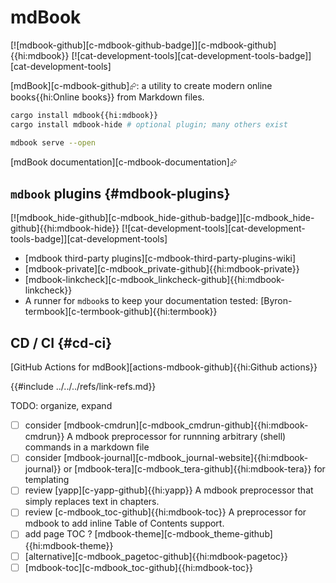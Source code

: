 # mdBook

[![mdbook-github][c-mdbook-github-badge]][c-mdbook-github]{{hi:mdbook}}  [![cat-development-tools][cat-development-tools-badge]][cat-development-tools]

[mdBook][c-mdbook-github]⮳: a utility to create modern online books{{hi:Online books}} from Markdown files.

```bash
cargo install mdbook{{hi:mdbook}}
cargo install mdbook-hide # optional plugin; many others exist
```

```bash
mdbook serve --open
```

[mdBook documentation][c-mdbook-documentation]⮳

## `mdbook` plugins {#mdbook-plugins}

[![mdbook_hide-github][c-mdbook_hide-github-badge]][c-mdbook_hide-github]{{hi:mdbook-hide}}  [![cat-development-tools][cat-development-tools-badge]][cat-development-tools]

- [mdbook third-party plugins][c-mdbook-third-party-plugins-wiki]
- [mdbook-private][c-mdbook_private-github]{{hi:mdbook-private}}
- [mdbook-linkcheck][c-mdbook_linkcheck-github]{{hi:mdbook-linkcheck}}
- A runner for `mdbook`s to keep your documentation tested: [Byron-termbook][c-termbook-github]{{hi:termbook}}

## CD / CI {#cd-ci}

[GitHub Actions for mdBook][actions-mdbook-github]{{hi:Github actions}}

{{#include ../../../refs/link-refs.md}}

<div class="hidden">
TODO: organize, expand

- [ ] consider [mdbook-cmdrun][c-mdbook_cmdrun-github]{{hi:mdbook-cmdrun}} A mdbook preprocessor for runnning arbitrary (shell) commands in a markdown file
- [ ] consider [mdbook-journal][c-mdbook_journal-website]{{hi:mdbook-journal}} or [mdbook-tera][c-mdbook_tera-github]{{hi:mdbook-tera}} for templating
- [ ] review [yapp][c-yapp-github]{{hi:yapp}} A mdbook preprocessor that simply replaces text in chapters.
- [ ] review [c-mdbook_toc-github]{{hi:mdbook-toc}} A preprocessor for mdbook to add inline Table of Contents support.
- [ ] add page TOC ? [mdbook-theme][c-mdbook_theme-github]{{hi:mdbook-theme}}
- [ ] [alternative][c-mdbook_pagetoc-github]{{hi:mdbook-pagetoc}}
- [ ] [mdbook-toc][c-mdbook_toc-github]{{hi:mdbook-toc}}

</div>
